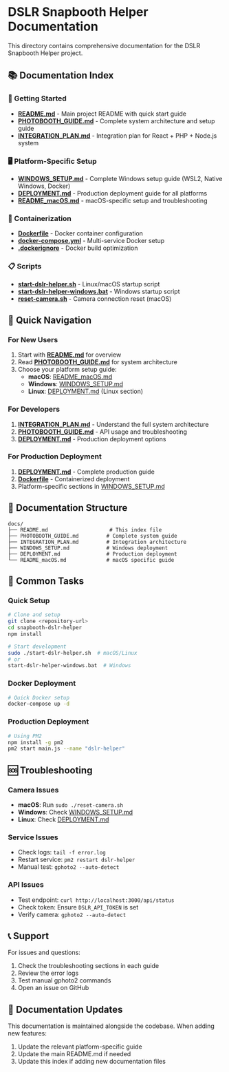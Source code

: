 # DSLR Snapbooth Helper Documentation

This directory contains comprehensive documentation for the DSLR Snapbooth Helper project.

## 📚 Documentation Index

### 🚀 Getting Started
- **[README.md](../README.md)** - Main project README with quick start guide
- **[PHOTOBOOTH_GUIDE.md](./PHOTOBOOTH_GUIDE.md)** - Complete system architecture and setup guide
- **[INTEGRATION_PLAN.md](./INTEGRATION_PLAN.md)** - Integration plan for React + PHP + Node.js system

### 🖥️ Platform-Specific Setup
- **[WINDOWS_SETUP.md](./WINDOWS_SETUP.md)** - Complete Windows setup guide (WSL2, Native Windows, Docker)
- **[DEPLOYMENT.md](./DEPLOYMENT.md)** - Production deployment guide for all platforms
- **[README_macOS.md](./README_macOS.md)** - macOS-specific setup and troubleshooting

### 🐳 Containerization
- **[Dockerfile](../Dockerfile)** - Docker container configuration
- **[docker-compose.yml](../docker-compose.yml)** - Multi-service Docker setup
- **[.dockerignore](../.dockerignore)** - Docker build optimization

### 📋 Scripts
- **[start-dslr-helper.sh](../start-dslr-helper.sh)** - Linux/macOS startup script
- **[start-dslr-helper-windows.bat](../start-dslr-helper-windows.bat)** - Windows startup script
- **[reset-camera.sh](../reset-camera.sh)** - Camera connection reset (macOS)

## 🎯 Quick Navigation

### For New Users
1. Start with **[README.md](../README.md)** for overview
2. Read **[PHOTOBOOTH_GUIDE.md](./PHOTOBOOTH_GUIDE.md)** for system architecture
3. Choose your platform setup guide:
   - **macOS**: [README_macOS.md](./README_macOS.md)
   - **Windows**: [WINDOWS_SETUP.md](./WINDOWS_SETUP.md)
   - **Linux**: [DEPLOYMENT.md](./DEPLOYMENT.md) (Linux section)

### For Developers
1. **[INTEGRATION_PLAN.md](./INTEGRATION_PLAN.md)** - Understand the full system architecture
2. **[PHOTOBOOTH_GUIDE.md](./PHOTOBOOTH_GUIDE.md)** - API usage and troubleshooting
3. **[DEPLOYMENT.md](./DEPLOYMENT.md)** - Production deployment options

### For Production Deployment
1. **[DEPLOYMENT.md](./DEPLOYMENT.md)** - Complete production guide
2. **[Dockerfile](../Dockerfile)** - Containerized deployment
3. Platform-specific sections in [WINDOWS_SETUP.md](./WINDOWS_SETUP.md)

## 📖 Documentation Structure

```
docs/
├── README.md                    # This index file
├── PHOTOBOOTH_GUIDE.md         # Complete system guide
├── INTEGRATION_PLAN.md         # Integration architecture
├── WINDOWS_SETUP.md            # Windows deployment
├── DEPLOYMENT.md               # Production deployment
└── README_macOS.md             # macOS specific guide
```

## 🔧 Common Tasks

### Quick Setup
```bash
# Clone and setup
git clone <repository-url>
cd snapbooth-dslr-helper
npm install

# Start development
sudo ./start-dslr-helper.sh  # macOS/Linux
# or
start-dslr-helper-windows.bat  # Windows
```

### Docker Deployment
```bash
# Quick Docker setup
docker-compose up -d
```

### Production Deployment
```bash
# Using PM2
npm install -g pm2
pm2 start main.js --name "dslr-helper"
```

## 🆘 Troubleshooting

### Camera Issues
- **macOS**: Run `sudo ./reset-camera.sh`
- **Windows**: Check [WINDOWS_SETUP.md](./WINDOWS_SETUP.md)
- **Linux**: Check [DEPLOYMENT.md](./DEPLOYMENT.md)

### Service Issues
- Check logs: `tail -f error.log`
- Restart service: `pm2 restart dslr-helper`
- Manual test: `gphoto2 --auto-detect`

### API Issues
- Test endpoint: `curl http://localhost:3000/api/status`
- Check token: Ensure `DSLR_API_TOKEN` is set
- Verify camera: `gphoto2 --auto-detect`

## 📞 Support

For issues and questions:
1. Check the troubleshooting sections in each guide
2. Review the error logs
3. Test manual gphoto2 commands
4. Open an issue on GitHub

## 🔄 Documentation Updates

This documentation is maintained alongside the codebase. When adding new features:
1. Update the relevant platform-specific guide
2. Update the main README.md if needed
3. Update this index if adding new documentation files 